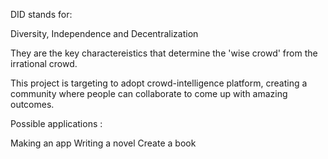 DID stands for:

Diversity, Independence and Decentralization

They are the key charactereistics that determine the 'wise crowd' from the irrational crowd.

This project is targeting to adopt crowd-intelligence platform, creating a community where people can collaborate
to come up with amazing outcomes.

Possible applications :

Making an app
Writing a novel
Create a book

